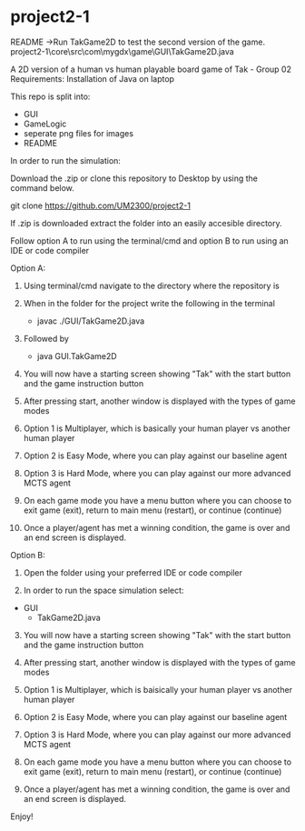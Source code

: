 # project2-1

README
->Run TakGame2D to test the second version of the game.
    project2-1\core\src\com\mygdx\game\GUI\TakGame2D.java

A 2D version of a human vs human playable board game of Tak - Group 02
Requirements: Installation of Java on laptop


This repo is split into: 
- GUI
- GameLogic
- seperate png files for images
- README


In order to run the simulation:

Download the .zip or clone this repository to Desktop by using the command below.

git clone <https://github.com/UM2300/project2-1>

If .zip is downloaded extract the folder into an easily accesible directory.


Follow option A to run using the terminal/cmd and option B to run using an IDE or code compiler

Option A:

1. Using terminal/cmd navigate to the directory where the repository is

2. When in the folder for the project write the following in the terminal
    - javac ./GUI/TakGame2D.java

3. Followed by
    - java GUI.TakGame2D

4. You will now have a starting screen showing "Tak" with the start button and the game instruction button

5. After pressing start, another window is displayed with the types of game modes

6. Option 1 is Multiplayer, which is basically your human player vs another human player

7. Option 2 is Easy Mode, where you can play against our baseline agent

8. Option 3 is Hard Mode, where you can play against our more advanced MCTS agent

9. On each game mode you have a menu button where you can choose to exit game (exit), return to main menu (restart), or continue (continue)

10. Once a player/agent has met a winning condition, the game is over and an end screen is displayed.



Option B:


1. Open the folder using your preferred IDE or code compiler

2. In order to run the space simulation select:
- GUI
    - TakGame2D.java

3. You will now have a starting screen showing "Tak" with the start button and the game instruction button

4. After pressing start, another window is displayed with the types of game modes

5. Option 1 is Multiplayer, which is baisically your human player vs another human player

6. Option 2 is Easy Mode, where you can play against our baseline agent

7. Option 3 is Hard Mode, where you can play against our more advanced MCTS agent

8. On each game mode you have a menu button where you can choose to exit game (exit), return to main menu (restart), or continue (continue)

9. Once a player/agent has met a winning condition, the game is over and an end screen is displayed.


Enjoy!
